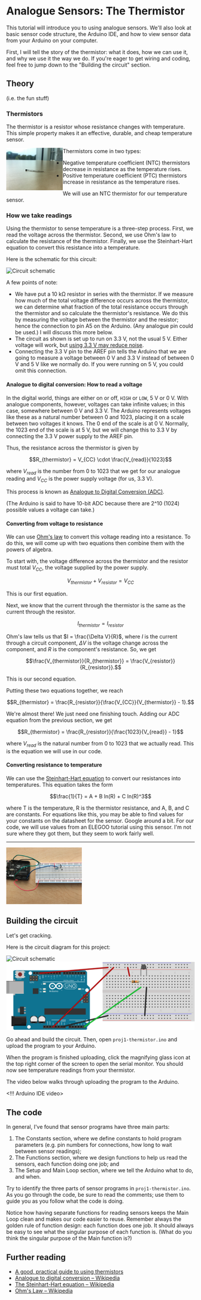 # Analogue Sensors: The Thermistor

This tutorial will introduce you to using analogue sensors. We'll also look at basic sensor code structure, the Arduino IDE, and how to view sensor data from your Arduino on your computer.

First, I will tell the story of the thermistor: what it does, how we can use it, and why we use it the way we do. If you're eager to get wiring and coding, feel free to jump down to the "Building the circuit" section.

## Theory

(i.e. the fun stuff)

### Thermistors

The thermistor is a resistor whose resistance changes with temperature. This simple property makes it an effective, durable, and cheap temperature sensor.

<img align="left" alt="A thermistor" width="30%" src="images/therm-photo.JPG">

Thermistors come in two types:

* Negative temperature coefficient (NTC) thermistors decrease in resistance as the temperature rises.
* Positive temperature coefficient (PTC) thermistors increase in resistance as the temperature rises.

We will use an NTC thermistor for our temperature sensor.

### How we take readings

Using the thermistor to sense temperature is a three-step process. First, we read the voltage across the thermistor. Second, we use Ohm's law to calculate the resistance of the thermistor. Finally, we use the Steinhart-Hart equation to convert this resistance into a temperature.

Here is the schematic for this circuit:

![Circuit schematic](images/proj1-schem.svg)

A few points of note:

* We have put a 10 kΩ resistor in series with the thermistor. If we measure how much of the total voltage difference occurs across the thermistor, we can determine what fraction of the total resistance occurs through the thermistor and so calculate the thermistor's resistance. We do this by measuring the voltage between the thermistor and the resistor; hence the connection to pin A5 on the Arduino. (Any analogue pin could be used.) I will discuss this more below.
* The circuit as shown is set up to run on 3.3 V, not the usual 5 V. Either voltage will work, but [using 3.3 V may reduce noise](https://learn.adafruit.com/thermistor/using-a-thermistor).
* Connecting the 3.3 V pin to the AREF pin tells the Arduino that we are going to measure a voltage between 0 V and 3.3 V instead of between 0 V and 5 V like we normally do. If you were running on 5 V, you could omit this connection.

#### Analogue to digital conversion: How to read a voltage

In the digital world, things are either on or off, `HIGH` or `LOW`, 5 V or 0 V. With analogue components, however, voltages can take infinite values; in this case, somewhere between 0 V and 3.3 V. The Arduino represents voltages like these as a natural number between 0 and 1023, placing it on a scale between two voltages it knows. The 0 end of the scale is at 0 V. Normally, the 1023 end of the scale is at 5 V, but we will change this to 3.3 V by connecting the 3.3 V power supply to the AREF pin.

Thus, the resistance across the thermistor is given by

$$R_{thermistor} = V_{CC} \cdot \frac{V_{read}}{1023}$$

where $V_{read}$ is the number from 0 to 1023 that we get for our analogue reading and $V_{CC}$ is the power supply voltage (for us, 3.3 V).

This process is known as [Analogue to Digital Conversion (ADC)](https://en.m.wikipedia.org/wiki/Analog-to-digital_converter).

(The Arduino is said to have 10-bit ADC because there are 2^10 (1024) possible values a voltage can take.)

#### Converting from voltage to resistance

We can use [Ohm's law](https://en.m.wikipedia.org/wiki/Ohm%27s_law) to convert this voltage reading into a resistance. To do this, we will come up with two equations then combine them with the powers of algebra.

To start with, the voltage difference across the thermistor and the resistor must total $V_{CC}$, the voltage supplied by the power supply.

$$V_{thermistor} + V_{resistor} = V_{CC}$$

This is our first equation.

Next, we know that the current through the thermistor is the same as the current through the resistor.

$$I_{thermistor} = I_{resistor}$$

Ohm's law tells us that $I = \frac{\Delta V}{R}$, where $I$ is the current through a circuit component, $\Delta V$ is the voltage change across the component, and $R$ is the component's resistance. So, we get

$$\frac{V_{thermistor}}{R_{thermistor}} = \frac{V_{resistor}}{R_{resistor}}.$$

This is our second equation.

Putting these two equations together, we reach

$$R_{thermistor} = \frac{R_{resistor}}{\frac{V_{CC}}{V_{thermistor}} - 1}.$$

We're almost there! We just need one finishing touch. Adding our ADC equation from the previous section, we get

$$R_{thermistor} = \frac{R_{resistor}}{\frac{1023}{V_{read}} - 1}$$

where $V_{read}$ is the natural number from 0 to 1023 that we actually read. This is the equation we will use in our code.

#### Converting resistance to temperature

We can use the [Steinhart-Hart equation](https://en.m.wikipedia.org/wiki/Steinhart–Hart_equation) to convert our resistances into temperatures. This equation takes the form

$$\frac{1}{T} = A + B ln(R) + C ln(R)^3$$

where T is the temperature, R is the thermistor resistance, and A, B, and C are constants. For equations like this, you may be able to find values for your constants on the datasheet for the sensor. Google around a bit. For our code, we will use values from an ELEGOO tutorial using this sensor. I'm not sure where they got them, but they seem to work fairly well.

---

<img alt="Photo of breadboard" width="40%" src="images/proj1-photo.JPG">

## Building the circuit

Let's get cracking.

Here is the circuit diagram for this project:

![Circuit schematic](images/proj1-schem.svg)
![Breadboard diagram](images/proj1-bb.svg)

Go ahead and build the circuit. Then, open `proj1-thermistor.ino` and upload the program to your Arduino.

When the program is finished uploading, click the magnifying glass icon at the top right corner of the screen to open the serial monitor. You should now see temperature readings from your thermistor.

The video below walks through uploading the program to the Arduino.

<!!! Arduino IDE video>

## The code

In general, I've found that sensor programs have three main parts:

1. The Constants section, where we define constants to hold program parameters (e.g. pin numbers for connections, how long to wait between sensor readings);
2. The Functions section, where we design functions to help us read the sensors, each function doing one job; and
3. The Setup and Main Loop section, where we tell the Arduino what to do, and when.

Try to identify the three parts of sensor programs in `proj1-thermistor.ino`. As you go through the code, be sure to read the comments; use them to guide you as you follow what the code is doing.

Notice how having separate functions for reading sensors keeps the Main Loop clean and makes our code easier to reuse. Remember always the golden rule of function design: each function does one job. It should always be easy to see what the singular purpose of each function is. (What do you think the singular purpose of the Main function is?)

## Further reading

* [A good, practical guide to using thermistors](https://learn.adafruit.com/thermistor/using-a-thermistor)
* [Analogue to digital conversion – Wikipedia](https://en.m.wikipedia.org/wiki/Analog-to-digital_converter)
* [The Steinhart-Hart equation – Wikipedia](https://en.m.wikipedia.org/wiki/Steinhart–Hart_equation)
* [Ohm's Law – Wikipedia](https://en.m.wikipedia.org/wiki/Ohm%27s_law)

